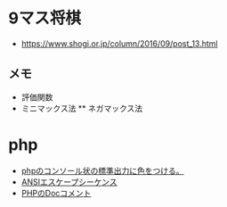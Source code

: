# 9マス将棋

* https://www.shogi.or.jp/column/2016/09/post_13.html

## メモ

* 評価関数
* ミニマックス法
** ネガマックス法

# php

* [phpのコンソール状の標準出力に色をつける。](http://note.onichannn.net/archives/1138)
* [ANSIエスケープシーケンス](https://qiita.com/PruneMazui/items/8a023347772620025ad6)
* [PHPのDocコメント](https://qiita.com/motoyan-qwt/items/ee973666f1105435822c)
